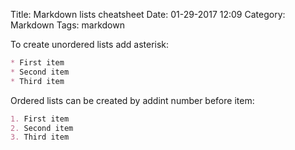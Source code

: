 Title: Markdown lists cheatsheet
Date: 01-29-2017 12:09
Category: Markdown
Tags: markdown

To create unordered lists add asterisk:

```markdown
* First item
* Second item
* Third item
```

Ordered lists can be created by addint number before item:

```markdown
1. First item
2. Second item
3. Third item
```
